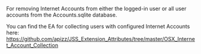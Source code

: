 For removing Internet Accounts from either the logged-in user or all user accounts from the Accounts.sqlite database.

You can find the EA for collecting users with configured Internet Accounts here:
https://github.com/apizz/JSS_Extension_Attributes/tree/master/OSX_Internet_Account_Collection

